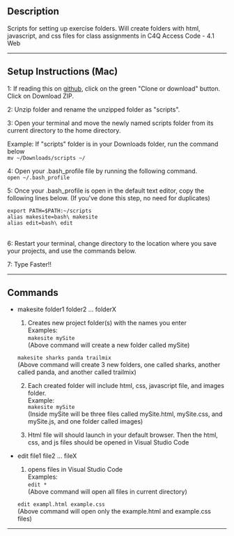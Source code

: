 Description
--- 
Scripts for setting up exercise folders. Will create folders with 
html, javascript, and css files for class assignments in 
C4Q Access Code - 4.1 Web
_________________________________________________________________________

Setup Instructions (Mac)
---
1: If reading this on [github](https://github.com/Acostill/scripts), click on
the green "Clone or download" button.
Click on Download ZIP.

2: Unzip folder and rename the unzipped folder as "scripts".

3: Open your terminal and move the newly named scripts folder from 
its current directory to the home directory.

Example: If "scripts" folder is in your Downloads folder, 
run the command below  
```mv ~/Downloads/scripts ~/```

4: Open your .bash_profile file by running the following command.  
```open ~/.bash_profile```

5: Once your .bash_profile is open in the default text editor, copy the 
following lines below. (If you've done this step, no need for duplicates)  
```
export PATH=$PATH:~/scripts
alias makesite=bash\ makesite
alias edit=bash\ edit
```
<br>
6: Restart your terminal, change directory to the location where you save
your projects, and use the commands below.

7: Type Faster!!
_________________________________________________________________________

Commands
---
* makesite folder1 folder2 ... folderX
    1. Creates new project folder(s) with the names you enter  
    Examples:  
    ```makesite mySite```  
    (Above command will create a 
    new folder called mySite) <br>

    ```makesite sharks panda trailmix```  
    (Above command will create 3 new folders, one called 
    sharks, another called panda, and another called trailmix)

    2. Each created folder will include html, css, javascript file,
       and images folder.  
    Example:  
    ```makesite mySite```  
    (Inside mySite will be three files called mySite.html, 
    mySite.css, and mySite.js, and one folder called images)<br>

    3. Html file will should launch in your default browser. Then the
    html, css, and js files should be opened in Visual Studio Code

* edit file1 file2 ... fileX
    1. opens files in Visual Studio Code  
    Examples:  
    ```edit *```  
    (Above command will open all files in current directory)<br>

    ```edit exampl.html example.css```  
    (Above command will open only the 
    example.html and example.css files)
_________________________________________________________________________